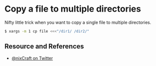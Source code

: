 # Copy a file to multiple directories

Nifty little trick when you want to copy a single file to multiple directories.

```bash
$ xargs -m 1 cp file <<<"/dir1/ /dir2/"
```

## Resource and References

- [@nixCraft on Twitter](https://twitter.com/nixcraft/status/821072127231082497)
